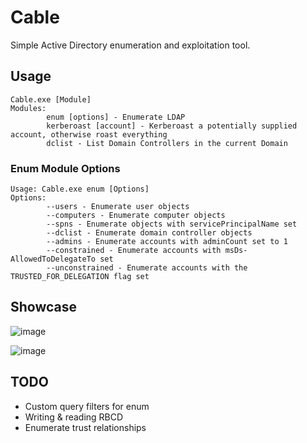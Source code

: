 # Cable
Simple Active Directory enumeration and exploitation tool.

## Usage
```
Cable.exe [Module]
Modules:
        enum [options] - Enumerate LDAP
        kerberoast [account] - Kerberoast a potentially supplied account, otherwise roast everything
        dclist - List Domain Controllers in the current Domain
```
### Enum Module Options
```
Usage: Cable.exe enum [Options]
Options:
        --users - Enumerate user objects
        --computers - Enumerate computer objects
        --spns - Enumerate objects with servicePrincipalName set
        --dclist - Enumerate domain controller objects
        --admins - Enumerate accounts with adminCount set to 1
        --constrained - Enumerate accounts with msDs-AllowedToDelegateTo set
        --unconstrained - Enumerate accounts with the TRUSTED_FOR_DELEGATION flag set
```

## Showcase
![image](https://github.com/user-attachments/assets/7f4c072f-4f9a-49ba-ab1a-5eceba5056df)

![image](https://github.com/user-attachments/assets/f897cc60-5abc-4018-b2f8-bbd9789242fa)

## TODO
- Custom query filters for enum
- Writing & reading RBCD
- Enumerate trust relationships
